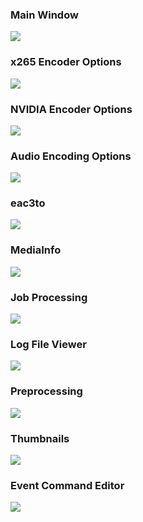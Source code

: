 ### Main Window

![](https://github.com/stax76/staxrip/blob/master/Screenshots/main.png)

### x265 Encoder Options

![](https://github.com/stax76/staxrip/blob/master/Screenshots/x265.png)

### NVIDIA Encoder Options

![](https://github.com/stax76/staxrip/blob/master/Screenshots/nvenc.png)

### Audio Encoding Options

![](https://github.com/stax76/staxrip/blob/master/Screenshots/audio.png)

### eac3to

![](https://github.com/stax76/staxrip/blob/master/Screenshots/eac3to.png)

### MediaInfo

![](https://github.com/stax76/staxrip/blob/master/Screenshots/MediaInfo.png)

### Job Processing

![](https://github.com/stax76/staxrip/blob/master/Screenshots/job_processing.png)

### Log File Viewer

![](https://github.com/stax76/staxrip/blob/master/Screenshots/log_file_viewer.png)

### Preprocessing

![](https://github.com/stax76/staxrip/blob/master/Screenshots/preprocessing.png)

### Thumbnails

![](https://github.com/stax76/staxrip/blob/master/Screenshots/thumbnails.png)

### Event Command Editor

![](https://github.com/stax76/staxrip/blob/master/Screenshots/event_command_editor.png)